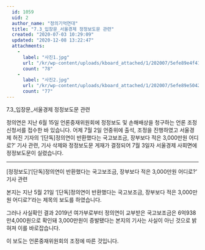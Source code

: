 ```yaml
---
  id: 1059
  uid: 2
  author_name: "정의기억연대"
  title: "7.3_입장문_서울경제 정정보도문 관련"
  created: "2020-07-03 10:29:09"
  updated: "2020-12-08 13:22:47"
  attachments: 
    - 
      label: "사진1.jpg"
      url: "/kr/wp-content/uploads/kboard_attached/1/202007/5efe89e4f41129293037.jpg"
      count: "78"
    - 
      label: "사진2.jpg"
      url: "/kr/wp-content/uploads/kboard_attached/1/202007/5efe89e5042718609939.jpg"
      count: "77"
---
```

7.3_입장문_서울경제 정정보도문 관련 

정의연은 지난 6월 15일 언론중재위원회에 정정보도 및 손해배상을 청구하는 언론 조정 신청서를 접수한 바 있습니다. 어제 7월 2일 언중위에 출석, 조정을 진행하였고 서울경제 허진 기자의 ‘\[단독\]정의연이 반환했다는 국고보조금, 장부보다 적은 3,000만원 어디로?’ 기사 관련, 기사 삭제와 정정보도문 게재가 결정되어 7월 3일자 서울경제 사회면에 정정보도문이 실렸습니다. 

---------------
\[정정보도\]‘\[단독\]정의연이 반환했다는 국고보조금, 장부보다 적은 3,000만원 어디로?’ 기사 관련

본지는 지난 5월 21일 ‘\[단독\]정의연이 반환했다는 국고보조금, 장부보다 적은 3,000만원 어디로?’라는 제목의 보도를 하였습니다.

그러나 사실확인 결과 2019년 여가부로부터 정의연이 교부받은 국고보조금은 6억938만4,000원으로 확인돼 3,000만원이 증발됐다는 본지의 기사는 사실이 아닌 것으로 밝혀져 이를 바로잡습니다.

이 보도는 언론중재위원회의 조정에 따른 것입니다.
